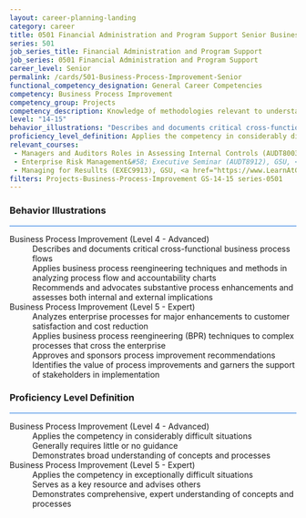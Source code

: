 ```yaml
---
layout: career-planning-landing
category: career
title: 0501 Financial Administration and Program Support Senior Business Process Improvement
series: 501
job_series_title: Financial Administration and Program Support
job_series: 0501 Financial Administration and Program Support
career_level: Senior
permalink: /cards/501-Business-Process-Improvement-Senior
functional_competency_designation: General Career Competencies
competency: Business Process Improvement
competency_group: Projects
competency_description: Knowledge of methodologies relevant to understanding, analyzing, and optimizing existing business processes; documents and understands current business processes, identifies issues, suggests process improvements, participates in implementing improvements, or monitors to ensure that improvements work as designed.
level: "14-15"
behavior_illustrations: "Describes and documents critical cross-functional business process flows ? Applies business process reengineering techniques and methods in analyzing process flow and accountability charts ? Recommends and advocates substantive process enhancements and assesses both internal and external implications ? Analyzes enterprise processes for major enhancements to customer satisfaction and cost reduction ? Applies business process reengineering (BPR) techniques to complex processes that cross the enterprise ? Approves and sponsors process improvement recommendations ? Identifies the value of process improvements and garners the support of stakeholders in implementation"
proficiency_level_definition: Applies the competency in considerably difficult situations ? Generally requires little or no guidance ? Demonstrates broad understanding of concepts and processes ? Applies the competency in exceptionally difficult situations ? Serves as a key resource and advises others ? Demonstrates comprehensive, expert understanding of concepts and processes
relevant_courses: 
 - Managers and Auditors Roles in Assessing Internal Controls (AUDT8003), GSU, <a href="https://www.LearnAtGSUSA.com/AUDT8015">https://www.LearnAtGSUSA.com/AUDT8015</a>
 - Enterprise Risk Management&#58; Executive Seminar (AUDT8912), GSU, <a href="https://www.LearnAtGSUSA.com/AUDT8916">https://www.LearnAtGSUSA.com/AUDT8916</a>
 - Managing for Resullts (EXEC9913), GSU, <a href="https://www.LearnAtGSUSA.com/EXEC9925">https://www.LearnAtGSUSA.com/EXEC9925</a>
filters: Projects-Business-Process-Improvement GS-14-15 series-0501
---
```


<div class="desktop:grid-col-6 margin-y-3">
  <div class="border-top-2 bg-white padding-3 shadow-5 height-full members-hover border-1px button-border border-top-blue radius-lg card-text-color">
    <h3>Behavior Illustrations</h3>
    <hr style="background-color: #1b74e0 !important;"/>
    <dl class="text-base card-content-color"><dt>Business Process Improvement (Level 4 - Advanced)</dt><dd>Describes and documents critical cross-functional business process flows </dd><dd> Applies business process reengineering techniques and methods in analyzing process flow and accountability charts </dd><dd> Recommends and advocates substantive process enhancements and assesses both internal and external implications</dd><dt>Business Process Improvement (Level 5 - Expert)</dt><dd>Analyzes enterprise processes for major enhancements to customer satisfaction and cost reduction </dd><dd> Applies business process reengineering (BPR) techniques to complex processes that cross the enterprise </dd><dd> Approves and sponsors process improvement recommendations </dd><dd> Identifies the value of process improvements and garners the support of stakeholders in implementation</dd></dl>
  </div>
</div>
<div class="desktop:grid-col-6 margin-y-3">
  <div class="border-top-2 bg-white padding-3 shadow-5 height-full members-hover border-1px button-border border-top-blue radius-lg card-text-color">
    <h3>Proficiency Level Definition</h3>
     <hr style="background-color: #1b74e0 !important;"/>
    <dl class="text-base card-content-color"><dt>Business Process Improvement (Level 4 - Advanced)</dt><dd>Applies the competency in considerably difficult situations </dd><dd> Generally requires little or no guidance </dd><dd> Demonstrates broad understanding of concepts and processes</dd><dt>Business Process Improvement (Level 5 - Expert)</dt><dd>Applies the competency in exceptionally difficult situations </dd><dd> Serves as a key resource and advises others </dd><dd> Demonstrates comprehensive, expert understanding of concepts and processes</dd></dl>
  </div>
</div>